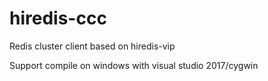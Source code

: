 # hiredis-ccc
Redis cluster client based on hiredis-vip

Support compile on windows with visual studio 2017/cygwin
